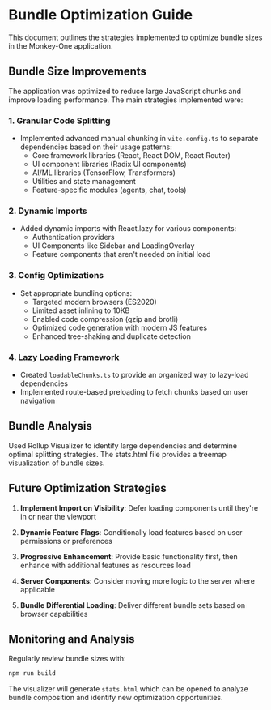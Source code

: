 # Bundle Optimization Guide

This document outlines the strategies implemented to optimize bundle sizes in the Monkey-One application.

## Bundle Size Improvements

The application was optimized to reduce large JavaScript chunks and improve loading performance. The main strategies implemented were:

### 1. Granular Code Splitting

- Implemented advanced manual chunking in `vite.config.ts` to separate dependencies based on their usage patterns:
  - Core framework libraries (React, React DOM, React Router)
  - UI component libraries (Radix UI components)
  - AI/ML libraries (TensorFlow, Transformers)
  - Utilities and state management
  - Feature-specific modules (agents, chat, tools)

### 2. Dynamic Imports

- Added dynamic imports with React.lazy for various components:
  - Authentication providers
  - UI Components like Sidebar and LoadingOverlay
  - Feature components that aren't needed on initial load

### 3. Config Optimizations

- Set appropriate bundling options:
  - Targeted modern browsers (ES2020)
  - Limited asset inlining to 10KB
  - Enabled code compression (gzip and brotli)
  - Optimized code generation with modern JS features
  - Enhanced tree-shaking and duplicate detection

### 4. Lazy Loading Framework

- Created `loadableChunks.ts` to provide an organized way to lazy-load dependencies
- Implemented route-based preloading to fetch chunks based on user navigation

## Bundle Analysis

Used Rollup Visualizer to identify large dependencies and determine optimal splitting strategies. The stats.html file provides a treemap visualization of bundle sizes.

## Future Optimization Strategies

1. **Implement Import on Visibility**: Defer loading components until they're in or near the viewport

2. **Dynamic Feature Flags**: Conditionally load features based on user permissions or preferences

3. **Progressive Enhancement**: Provide basic functionality first, then enhance with additional features as resources load

4. **Server Components**: Consider moving more logic to the server where applicable

5. **Bundle Differential Loading**: Deliver different bundle sets based on browser capabilities

## Monitoring and Analysis

Regularly review bundle sizes with:

```bash
npm run build
```

The visualizer will generate `stats.html` which can be opened to analyze bundle composition and identify new optimization opportunities.
